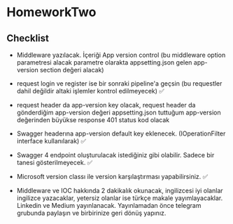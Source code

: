 # HomeworkTwo

## Checklist  

* Middleware yazılacak. İçeriği App version control (bu middleware option parametresi alacak parametre olarakta appsetting.json gelen app-version section değeri alacak)
*  request login ve register ise bir sonraki pipeline'a geçsin (bu requestler dahil değildir altaki işlemler kontrol edilmeyecek) ✅
*  request header da app-version key olacak, request header da gönderdiğim app-version değeri appsetting.json tuttuğum app-version  değerinden büyükse response 401 status kod olacak
* Swagger headerına app-version default key eklenecek. (IOperationFilter interface kullanılarak) ✅
* Swagger 4 endpoint oluşturulacak istediğiniz gibi olabilir. Sadece bir tanesi gösterilmeyecek. ✅
* Microsoft version classı ile version karşılaştırması yapabilirsiniz. ✅

* Middleware ve IOC hakkında 2 dakikalık okunacak, ingilizcesi iyi olanlar ingilizce yazacaklar, yetersiz olanlar ise türkçe makale yayımlayacaklar. Linkedin ve Medium yayınlanacak. Yayınlamadan önce telegram grubunda paylaşın ve birbirinize geri dönüş yapınız.